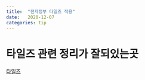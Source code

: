 ```yaml
---
title:  "전자정부 타일즈 적용"
date:   2020-12-07
categories: tip
---
```

# 타일즈 관련 정리가 잘되있는곳
[타일즈](https://m.blog.naver.com/PostView.nhn?blogId=seangje&logNo=221603187292&proxyReferer=https:%2F%2Fwww.google.com%2F)
